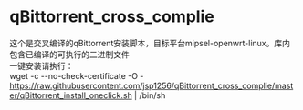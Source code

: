 # qBittorrent_cross_complie
这个是交叉编译的qBittorrent安装脚本，目标平台mipsel-openwrt-linux。库内包含已编译的可执行的二进制文件   
一键安装请执行：  
wget -c --no-check-certificate -O - https://raw.githubusercontent.com/jsp1256/qBittorrent_cross_complie/master/qBittorrent_install_oneclick.sh | /bin/sh
